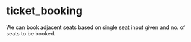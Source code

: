 # ticket_booking
We can book adjacent seats based on single seat input given and no. of seats to be booked.
